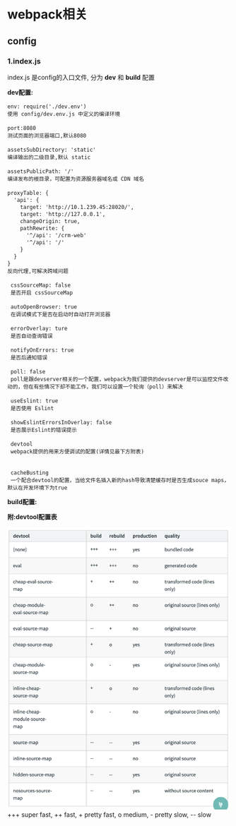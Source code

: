 # webpack相关
## config

### 1.index.js

index.js 是config的入口文件, 分为 **dev** 和 **build** 配置

**dev配置:**
	
	env: require('./dev.env')
	使用 config/dev.env.js 中定义的编译环境
	
	port:8080
	测试页面的浏览器端口,默认8080
	
	assetsSubDirectory: 'static'
	编译输出的二级目录,默认 static

	assetsPublicPath: '/'
	编译发布的根目录，可配置为资源服务器域名或 CDN 域名
	
    proxyTable: {
      'api': {
        target: 'http://10.1.239.45:28020/',
        target: 'http://127.0.0.1',
        changeOrigin: true,
        pathRewrite: {
          '^/api': '/crm-web'
          '^/api': '/'
        }
      }
    }
    反向代理,可解决跨域问题
    
     cssSourceMap: false
     是否开启 cssSourceMap
     
     autoOpenBrowser: true
     在调试模式下是否在启动时自动打开浏览器
     
     errorOverlay: ture
     是否自动查询错误
     
     notifyOnErrors: true
     是否后通知错误
     
     poll: false
     poll是跟devserver相关的一个配置，webpack为我们提供的devserver是可以监控文件改动的，但在有些情况下却不能工作，我们可以设置一个轮询（poll）来解决
     
     useEslint: true
     是否使用 Eslint
     
     showEslintErrorsInOverlay: false
     是否展示Eslint的错误提示
     
     devtool
     webpack提供的用来方便调试的配置(详情见最下方附表)
     
 
	 cacheBusting
	 一个配合devtool的配置，当给文件名插入新的hash导致清楚缓存时是否生成souce maps，默认在开发环境下为true
	 
 **build配置:**
 
**附:devtool配置表**

![devtool](/assets/devtool.png)
  +++ super fast, ++ fast, + pretty fast, o medium, - pretty slow, -- slow
     
 
 
     
     